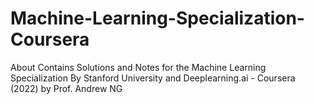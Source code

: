 # Machine-Learning-Specialization-Coursera
About Contains Solutions and Notes for the Machine Learning Specialization By Stanford University and Deeplearning.ai - Coursera (2022) by Prof. Andrew NG
